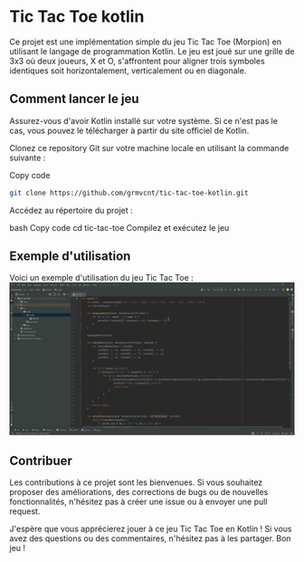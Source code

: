 # Tic Tac Toe kotlin
Ce projet est une implémentation simple du jeu Tic Tac Toe (Morpion) en utilisant le langage de programmation Kotlin. Le jeu est joué sur une grille de 3x3 où deux joueurs, X et O, s'affrontent pour aligner trois symboles identiques soit horizontalement, verticalement ou en diagonale.

## Comment lancer le jeu
Assurez-vous d'avoir Kotlin installé sur votre système. Si ce n'est pas le cas, vous pouvez le télécharger à partir du site officiel de Kotlin.

Clonez ce repository Git sur votre machine locale en utilisant la commande suivante :

Copy code
```bash
git clone https://github.com/grmvcnt/tic-tac-toe-kotlin.git
```
Accédez au répertoire du projet :

bash
Copy code
cd tic-tac-toe
Compilez et exécutez le jeu

## Exemple d'utilisation
Voici un exemple d'utilisation du jeu Tic Tac Toe :
![](video-tic-tac-toe-kotlin.gif)

## Contribuer
Les contributions à ce projet sont les bienvenues. Si vous souhaitez proposer des améliorations, des corrections de bugs ou de nouvelles fonctionnalités, n'hésitez pas à créer une issue ou à envoyer une pull request.

J'espère que vous apprécierez jouer à ce jeu Tic Tac Toe en Kotlin ! Si vous avez des questions ou des commentaires, n'hésitez pas à les partager. Bon jeu !
